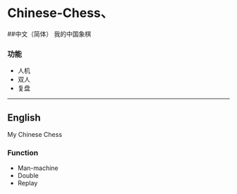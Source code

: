 # Chinese-Chess、
##中文（简体）
我的中国象棋
### 功能
- 人机
- 双人
- 复盘
***
## English
My Chinese Chess
### Function
- Man-machine
- Double
- Replay
